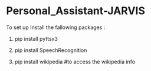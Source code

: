 # Personal_Assistant-JARVIS

To set up Install the fallowing packages :

1. pip install pyttsx3 

2. pip install SpeechRecognition 

3. pip install wikipedia  #to access the wikipedia info

